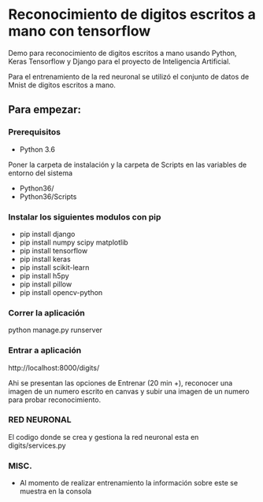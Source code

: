 # Reconocimiento de digitos escritos a mano con tensorflow

Demo para reconocimiento de digitos escritos a mano usando Python, Keras Tensorflow y Django para el proyecto de Inteligencia Artificial.

Para el entrenamiento de la red neuronal se utilizó el conjunto de datos de Mnist de digitos escritos a mano.

## Para empezar:

### Prerequisitos

* Python 3.6

Poner la carpeta de instalación y la carpeta de Scripts en las variables de entorno del sistema
* Python36/
* Python36/Scripts

### Instalar los siguientes modulos con pip
* pip install django
* pip install numpy scipy matplotlib
* pip install tensorflow
* pip install keras
* pip install scikit-learn
* pip install h5py
* pip install pillow
* pip install opencv-python

### Correr la aplicación
python manage.py runserver

### Entrar a aplicación
http://localhost:8000/digits/

Ahi se presentan las opciones de Entrenar (20 min +), reconocer una imagen de un numero escrito en canvas y subir una imagen de un numero para probar reconocimiento.


### RED NEURONAL
El codigo donde se crea y gestiona la red neuronal esta en digits/services.py

### MISC.
* Al momento de realizar entrenamiento la información sobre este se muestra en la consola
